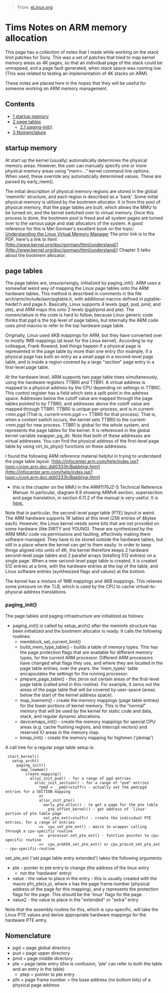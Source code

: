> From: [eLinux.org](http://eLinux.org/Tims_Notes_on_ARM_memory_allocation "http://eLinux.org/Tims_Notes_on_ARM_memory_allocation")


# Tims Notes on ARM memory allocation



This page has a collection of notes that I made while working on the
stack limit patches for Sony. This was a set of patches that tried to
map kernel memory areas as 4K pages, so that an individual page of the
stack could be unmapped, and a page fault generated, when stack space
was running low. (This was related to testing an implementation of 4K
stacks on ARM).

These notes are placed here in the hopes that they will be useful for
someone working on ARM memory management.



## Contents

-   [1 startup memory](#startup-memory)
-   [2 page tables](#page-tables)
    -   [2.1 paging\-init()](#paging-init)
-   [3 Nomenclature](#nomenclature)

## startup memory

At start up the kernel (usually) automatically determines the physical
memory areas. However, the user can manually specify one or more
physical memory areas using "mem=..." kernel command line options. When
used, these override any automatically determined values. These are
parsed by early\_mem().

The initial description of physical memory regions are stored in the
global 'meminfo' structure, and each region is described as a 'bank'.
Some initial physical memory is utilized by the bootmem allocator. It is
from this pool of physical memory, that the page tables are built, which
allows the MMU to be turned on, and the kernel switched over to virtual
memory. Once this process is done, the bootmem pool is freed and all
system pages are turned over to the various page and slab allocators of
the system. A good reference for this is Mel Gorman's excellent book on
the topic: [Understanding the Linux Virtual Memory
Manager](http://www.kernel.org/doc/gorman/pdf/understand.pdf) The prior
link is to the PDF, here's a link to html:
[http://www.kernel.org/doc/gorman/html/understand/](http://www.kernel.org/doc/gorman/html/understand/)
Chapter 5 talks about the bootmem allocator.

## page tables

The page tables are, unsurprisingly, initialized by paging\_init(). ARM
uses a somewhat weird way of mapping the Linux page tables onto the ARM
hardware tables. This method is described in comments in the file
arch/arm/include/asm/pgtable.h, with additional macros defined in
pgtable-hwdef.h and page.h. Basically, Linux supports 4 levels (pgd,
pud, pmd, and pte), and ARM maps this onto 2 levels (pgd/pmd and pte).
The nomenclature in the code is hard to follow, because Linux generic
code thinks that pgd is the top level of page tables, but internally the
ARM code uses pmd macros to refer to the top hardware page table.

Originally, Linux used 4KB mappings for ARM, but they have converted
over to mostly 1MB mappings (at least for the Linux kernel). According
to my colleague, Frank Rowand, bad things happen if a physical page is
represented in the page table by more than one entry (for example, if a
physical page has both an entry as a small page in a second-level page
table, and is inside a region covered by a large "section" page entry in
a first-level page table.

At the hardware level, ARM supports two page table trees simultaneously,
using the hardware registers TTBR0 and TTBR1. A virtual address is
mapped to a physical address by the CPU depending on settings in TTBRC.
This control register has a field which sets a split point in the
address space. Addresses below the cutoff value are mapped through the
page tables pointed to by TTBR0, and addresses above the cutoff value
are mapped through TTBR1. TTBR0 is unique per-process, and is in
current-\>mm.pgd (That is, current-\>mm.pgd == TTBR0 for that process).
That is, when a context switch occurs, the kernel sets TTBR0 to the
current-\>mm.pgd for new process. TTBR1 is global for the whole system,
and represents the page tables for the kernel. It is referenced in the
global kernel variable swapper\_pg\_dir. Note that both of these
addresses are virtual addresses. You can find the physical address of
the first-level page table by using virt\_to\_phys() functions on these
addresses.

I found the following ARM reference material helpful in trying to
understand the page table layout:
[http://infocenter.arm.com/help/index.jsp?topic=/com.arm.doc.ddi0333h/Babbhigi.html](http://infocenter.arm.com/help/index.jsp?topic=/com.arm.doc.ddi0333h/Babbhigi.html)
- this is the chapter on the MMU in the ARM1176JZ-S Technical Reference
Manual. In particular, diagram 6.9 showing ARMv6 section, supersection
and page translation, in section 6.11.2 of the manual is very useful. It
is
[here.](http://infocenter.arm.com/help/topic/com.arm.doc.ddi0333h/ch06s11s02.html)

Note that in particular, the second-level page table (PTE) layout is
weird. The ARM hardware supports 1K tables at this level (256 entries of
4bytes each). However, the Linux kernel needs some bits that are not
provided on some hardware (like DIRTY and YOUNG). These are synthesized
by the ARM MMU code via permissions and faulting, effectively making
them software-managed. They have to be stored outside the hardware
tables, but still in a place where the kernel can get to them easily. In
order to keep things aligned into units of 4K, the kernel therefore
keeps 2 hardware second-level page tables and 2 parallel arrays
(totalling 512 entries) on a single page. When a new second-level page
table is created, it is created 512 entries at a time, with the hardware
entries at the top of the table, and Linux software entries (synthesized
flags and values) at the bottom.

The kernel has a mixture of 1MB mappings and 4KB mappings. This relieves
some pressure on the TLB, which is used by the CPU to cache
virtual-to-physical address translations.

### paging\_init()

The page tables and paging infrastructure are initialized as follows:

-   paging\_init() is called by setup\_arch() after the meminfo
    structure has been initialized and the bootmem allocator is ready.
    It calls the following routines:
    -   memblock\_set\_current\_limit()
    -   build\_mem\_type\_table() - builds a table of memory types. This
        has the page protection flags that are available for different
        memory types, for the current ARM processor. Different ARM
        processors have changed what flags they use, and where they are
        located in the page table entries, over the years. the
        'mem\_types' table encapsulates the settings for the running
        processor.
    -   prepare\_page\_table() - this zeros out certain areas of the
        first-level page table (called pmd in this routine). For
        example, it zeros out the areas of the page table that will be
        covered by user-space (areas below the start of the kernel
        address space).
    -   map\_lowmem() - create the memory mappings (page table entries)
        for the lower portions of kernel memory. This is the "normal"
        memory that will be used by the kernel for static code and data,
        stack, and regular dynamic allocations.
    -   devicemaps\_init() - create the memory mappings for special CPU
        areas (e.g. cache flushing regions, and interrupt vectors) and
        reserved IO areas in the memory map.
    -   kmap\_init() - create the memory mapping for highmen ('pkmap')

A call tree for a regular page table setup is:

     start_kernel()
       setup_arch()
         paging_init()
           map_lowmem()
             create_mapping()
               alloc_init_pud() - for a range of pgd entries
                 alloc_init_section() - for a range of "pud" entries
                   *pmd = __pmd(<stuff>) - actually set the pmd/pgd entries for a SECTION mapping
                   or
                   alloc_init_pte()
                     early_pte_alloc() - to get a page for the pte table
                       pte_offset_kernel() - get address of 'linux' portion of pte table page
                     set_pte_ext(<stuff>) - create the individual PTE entries, for a range of entries
                   =>  cpu_set_pte_ext() - macro to wrapper calling through a cpu-specific routine
                   =>  processor.set_pte_ext() - function pointer to cpu-specific routine
                   =>  cpu_armXXX_set_pte_ext() or cpu_procvX_set_pte_ext - cpu-specific-routine

set\_pte\_ext ('set page table entry extended') takes the following
arguments:

-   pte - pointer to pte entry to change (the address of the linux entry
    - not the 'hardware' entry)
-   value - the value to place in the entry - this is usually created
    with the macro pfn\_pte(x,y), where x has the page frame number
    (physical address of the page for this mapping), and y represents
    the protection flags for the page. This should be the 'linux' flags
    for the page.
-   value2 - the value to place in the "extended" or "extra" entry

Note that the assembly routine for this, which is cpu-specific, will
take the Linux PTE values and derive appropriate hardware mappings for
the hardware PTE entry.

## Nomenclature

-   pgd = page global directory
-   pud = page upper directory
-   pmd = page middle directory
-   pte = page table entry (this is confusion, 'pte' can refer to both
    the table and an entry in the table)
    -   ptep = pointer to pte entry
-   pfn = page frame number = the base address (no bottom bits) of a
    physical page address


